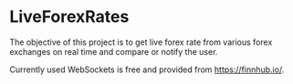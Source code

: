 # LiveForexRates

The objective of this project is to get live forex rate from various forex exchanges on real time
and compare or notify the user.

Currently used WebSockets is free and provided from https://finnhub.io/.
